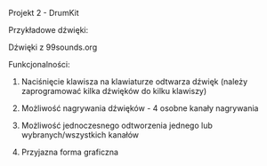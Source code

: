 Projekt 2 - DrumKit 

Przykładowe dźwięki: 

Dźwięki z 99sounds.org 


Funkcjonalności: 

1. Naciśnięcie klawisza na klawiaturze odtwarza dźwięk (należy zaprogramować kilka dźwięków do kilku klawiszy) 

2. Możliwość nagrywania dźwięków - 4 osobne kanały nagrywania 

3. Możliwość jednoczesnego odtworzenia jednego lub wybranych/wszystkich kanałów 

4. Przyjazna forma graficzna 